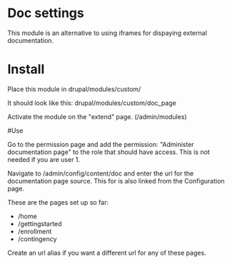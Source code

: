 # Doc settings

This module is an alternative to using iframes for dispaying external documentation.

# Install

Place this module in drupal/modules/custom/ 

It should look like this: drupal/modules/custom/doc_page

Activate the module on the "extend" page. (/admin/modules)

#Use

Go to the permission page and add the permission: "Administer documentation page" to the role that should have access. This is not needed if you are user 1.

Navigate to /admin/config/content/doc and enter the url for the documentation page source. This for is also linked from the Configuration page.

These are the pages set up so far:
- /home
- /gettingstarted
- /enrollment
- /contingency

Create an url alias if you want a different url for any of these pages. 
